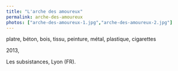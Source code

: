```yaml
---
title: "L'arche des amoureux"
permalink: arche-des-amoureux
photos: ["arche-des-amoureux-1.jpg","arche-des-amoureux-2.jpg"]
---
```


platre, béton, bois, tissu, peinture, métal, plastique, cigarettes

2013,

Les subsistances, Lyon (FR).